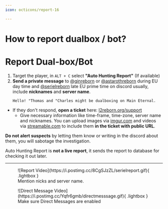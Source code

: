 ```yaml
---
icon: octicons/report-16

---
```


# How to report dualbox / bot?

# Report Dual-box/Bot

1. Target the player, in `ALT + C` select **"Auto Hunting Report"** (If available)
2. **Send a private message** to [@ginreborn](<https://discord.com/users/917729115770073119>) or [@astarothreborn](<https://discord.com/users/1067169953683349577>) during EU day time and [@serielreborn](<https://discord.com/users/1139948642166394920>) late EU prime time on discord usually, include **nicknames** and **server name**.
    ```
    Hello! "Thomas and "Charles might be dualboxing on Main Eternal. 
    ```
- If they don't respond, **open a ticket** here: [l2reborn.org/support](https://l2reborn.org/support/)
    - Give necessary information like time-frame, time-zone, server name and nicknames. 
You can upload images via [imgur.com](https://imgur.com/) and videos via [streamable.com](https://streamable.com/) to include them **in the ticket with public URL**.

**Do not alert suspects** by letting them know or writing in the discord about them, you will sabotage the investigation.

Auto Hunting Report is **not a live report**, it sends the report to database for checking it out later.

<hr>

<div class="grid cards" markdown>
<figure markdown="span">
  ![Report Video](https://i.postimg.cc/8CgSJzZL/serielreport.gif){ .lightbox }
      <figcaption>Mention nicks and server name.</figcaption>
</figure>

<figure markdown="span">
    ![Direct Message Video](https://i.postimg.cc/Yqfr6gmb/directmesssage.gif){ .lightbox }
    <figcaption>Make sure Direct Messages are enabled</figcaption>
</figure>
</div>

